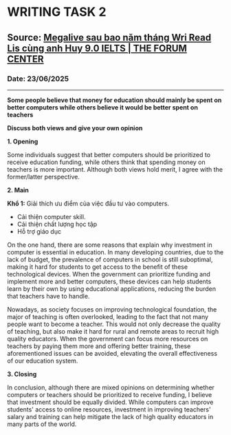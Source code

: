 # WRITING TASK 2

## Source: [Megalive sau bao năm tháng Wri Read Lis cùng anh Huy 9.0 IELTS | THE FORUM CENTER](https://www.youtube.com/watch?v=MWaJpMbu3-4)

### Date: 23/06/2025
---

**Some people believe that money for education should mainly be spent on better computers while others believe it would be better spent on teachers**

**Discuss both views and give your own opinion**

**1. Opening**

Some individuals suggest that better computers should be prioritized to receive education funding, while others think that spending money on teachers is more important. Although both views hold merit, I agree with the former/latter perspective.

**2. Main**

**Khổ 1:** Giải thích ưu điểm của việc đầu tư vào computers.
- Cải thiện computer skill.
- Cải thiện chất lượng học tập
- Hỗ trợ giáo dục

On the one hand, there are some reasons that explain why investment in computer is essential in education. In many developing countries, due to the lack of budget, the prevalence of computers in school is still suboptimal, making it hard for students to get access to the benefit of these technological devices. When the government can prioritize funding and implement more and better computers, these devices can help students learn by their own by using educational applications, reducing the burden that teachers have to handle. 

Nowadays, as society focuses on improving technological foundation, the major of teaching is often overlooked, leading to the fact that not many people want to become a teacher. This would not only decrease the quality of teaching, but also make it hard for rural and remote areas to recruit high quality educators. When the government can focus more resources on teachers by paying them more and offering better training, these aforementioned issues can be avoided, elevating the overall effectiveness of our education system.

**3. Closing**

In conclusion, although there are mixed opinions on determining whether computers or teachers should be prioritized to receive funding, I believe that investment should be equally divided. While computers can improve students' access to online resources, investment in improving teachers' salary and training can help mitigate the lack of high quality educators in many parts of the world.
